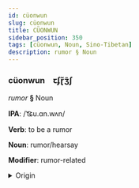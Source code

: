 ```yaml
---
id: cüonwun
slug: cüonwun
title: CÜONWUN
sidebar_position: 350
tags: [cüonwun, Noun, Sino-Tibetan]
description: rumor § Noun
---
```


### cüonwun&emsp;<span kind="abugida">ꞇʄɽ̃ʒ̃ʃ</span>

*rumor* **§** Noun

**IPA**: /ˈt͡ɕu.ɑn.wʌn/

**Verb**: to be a rumor

**Noun**: rumor/hearsay

**Modifier**: rumor-related

<details>
    <summary>Origin</summary>
    Mandarin 傳聞 chuánwén [ʈʂʰwanwən]<br/>
    <em>Sino-Tibetan Language Family</em>
</details>